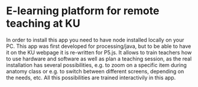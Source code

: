 # E-learning platform for remote teaching at KU

In order to install this app you need to have node installed locally on your PC.
This app was first developed for processing/java, but to be able to have it on the KU webpage it is re-written for P5.js.
It allows to train teachers how to use hardware and software as well as plan a teaching session, as the real installation has several possibilities, e.g. to zoom on a specific item during anatomy class or e.g. to switch between different screens, depending on the needs, etc. All this possibilities are trained interactivily in this app.
